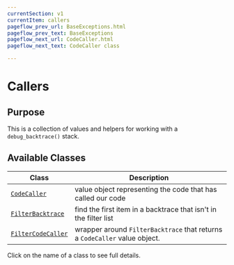 ```yaml
---
currentSection: v1
currentItem: callers
pageflow_prev_url: BaseExceptions.html
pageflow_prev_text: BaseExceptions
pageflow_next_url: CodeCaller.html
pageflow_next_text: CodeCaller class

---
```


# Callers

## Purpose

This is a collection of values and helpers for working with a `debug_backtrace()` stack.

## Available Classes

Class | Description
------|------------
[`CodeCaller`](CodeCaller.html) | value object representing the code that has called our code
[`FilterBacktrace`](FilterBacktrace.html) | find the first item in a backtrace that isn't in the filter list
[`FilterCodeCaller`](FilterCodeCaller.html) | wrapper around `FilterBacktrace` that returns a `CodeCaller` value object.

Click on the name of a class to see full details.
